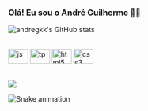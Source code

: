 ### Olá! Eu sou o André Guilherme 🧛🏾

![andregkk's GitHub stats](https://github-readme-stats.vercel.app/api?username=andregkk&show_icons=true&theme=dracula)
<div style="display: inline_block"><br>
  <img alt="js" height="30" width="40" src="https://cdn.jsdelivr.net/gh/devicons/devicon/icons/javascript/javascript-original.svg"/>
  <img alt="tp" height="30" width="40" src="https://cdn.jsdelivr.net/gh/devicons/devicon/icons/typescript/typescript-original.svg"/>
  <img alt="html5" height="30" width="40" src="https://cdn.jsdelivr.net/gh/devicons/devicon/icons/html5/html5-original.svg"/>  
  <img alt="css3" height="30" width="40" src="https://cdn.jsdelivr.net/gh/devicons/devicon/icons/css3/css3-original.svg"/>
</div>

##

<div>
 <a href="https://www.linkedin.com/in/andr%C3%A9guilherme/" target="_blank"><img src="https://img.shields.io/badge/-LinkedIn-%230077B5?style=for-the-badge&logo=linkedin&logoColor=white" target="_blank"></a>
 </div>
 
 ![Snake animation](https://github.com/andregkk)
